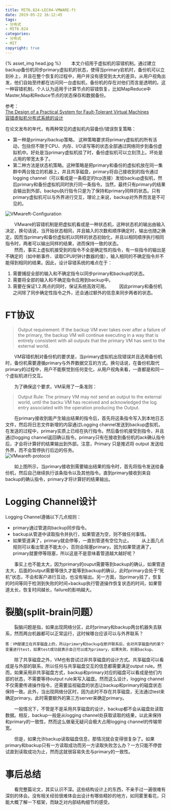 ```yaml
---
title: MIT6.824-LEC04-VMWARE-ft
date: 2019-05-22 16:12:45
tags:
- 分布式
- MIT6.824
categories: 
- 分布式
- MIT
copyright: true
---
```


{% asset_img head.jpg %}
&emsp;&emsp;本文介绍用于虚拟机的容错机制。通过建立backup备份机同步primary虚拟机的状态，使得当primary宕机时，备份机可以立刻补上，并且在整个恢复的过程中，用户并没有感受到太大的差异。从用户视角出发，他们自始至终都在访问同一台虚拟机，备份机的存在对他们而言是透明的。这一种容错机制，个人认为适用于计算节点的容错恢复，比如MapReduce中Master,Map和Reduce节点的状态保存和数据备份。
<!--more-->


参考：  
[The Design of a Practical System for Fault-Tolerant Virtual Machines](https://pdos.csail.mit.edu/6.824/papers/vm-ft.pdf)  
[容错虚拟机分布式系统的设计](http://blog.luoyuanhang.com/2017/05/20/ftvm-notes/)  

在论文发布的年代，有两种常见的虚拟机内容备份/错误恢复策略： 
*	第一种是primary/backup策略， 这种策略要求将primary虚拟机的所有活动，包括但不限于CPU、内存、I/O读写等的状态全部通过网络同步到备份虚拟机中。好处是当primary虚拟机挂了时，备份虚拟机可以立刻顶上。坏处是占用的带宽太多了。
*	第二种方法是状态机策略。这种策略是把primary和备份的虚拟机放在同一集群中两台独立的机器上，并且共享磁盘，primary将自己接收到的指令通过logging channel（可以看成是一条稳定的tcp连接）发给backup虚拟机，然后primary和备份虚拟机同时执行同一条指令。当然，最终只有primary的结果会输出到外部，backpu执行指令只是为了保持和primary同样的状态。只有primary虚拟机可以与外界进行交互，理论上来说，backup对外界而言是不可见的。  

![VMwareft-Configuration](VMwareft-Configuration.png "VMwareft-Configuration")

&emsp;&emsp;VMware的容错机制是把虚拟机看成是一种状态机，这种状态机的输出由输入决定，换句话说，当开始状态相同，并且输入的次数和顺序确定时，输出也随之确定。因而当primary和备份虚拟机以同样的状态初始化，并且以相同顺序执行相同指令时，两者可以输出同样的结果，进而保持一致的状态。  
&emsp;&emsp;然而，事实上虚拟机接受到的指令不全是确定性的指令，有一些指令的输出是不确定的（如中断事件、读取CPU时钟计数器的值），输入相同的不确定指令并不能得到相同的结果。因此，设计容错系统的难点在于：
1.	需要捕捉全部的输入和不确定指令以同步primary和backup的状态。
2.	需要将全部的输入和不确定指令应用到backup中。
3.	需要在保证1.2.两点的同时，保证系统高效可用。
&emsp;&emsp;因此primary和备份机之间除了同步确定性指令之外，还会通过额外的信息来同步两者的状态。  

#	FT协议
>Output requirement:  If the backup VM ever takes over after a failure of the primary, the backup VM will continue executing in a way that is entirely consistent with all outputs that the primary VM has sent to the external world.  

&emsp;&emsp;VM容错机制对备份机的要求是，当primary虚拟机出现错误并且选用备份机时，备份机需要遵循primary与外界数据交互的方式。换句话说，在备份机取代primary的过程中，用户不能察觉到任何变化，从用户视角来看，一直都是和同一个虚拟机进行交互。  

&emsp;&emsp;为了确保这个要求，VM采用了一条准则：
>  Output Rule:  The primary VM may not send an output to the external world, until the backu VM has received and acknowledged the log entry associated with the operation producing the Output.  

&emsp;&emsp;在primary接收到能产生输出结果的指令后，首先将这条指令写入到本地日志文件，然后将日志文件新增的内容通过Logging channel发送到backup虚拟机，在发送的过程中，primary实质上已经在执行指令。然后备份机接受到指令，并且通过logging channel返回确认指令。primary只有在接收到备份机的ack确认指令后，才会将计算好的结果输出到外部。注意，Primary 只是推迟将 output 发送给外界，而不会暂停执行后边的任务。  
![VMwareft-protocol](VMwareft-protocol.png "VMwareft-protocol")

&emsp;&emsp;如上图所示，当primary接收到需要输出结果的指令时，首先将指令发送给备份机，然后自己继续执行该条指令以及其他指令。直到primary接收到来自backup的确认指令，primary才将计算好的结果输出。  

#	Logging Channel设计
Logging Channel遵循以下几点规则：
*	primary通过管道向backup同步指令。
*	backup从管道中读取指令并执行，如果管道为空，则不做任何事情。
*	如果管道满了，primary就会停等，一直到管道有空位为止。
&emsp;&emsp;从上面几点规则可以看出管道不能太小，否则会阻塞primary。因为如果管道满了，primary就要停等阻塞，所以这是不是意味着管道越大越好呢？  

&emsp;&emsp;事实上也不能太大，因为primary的ouput需要等到backup的确认，如果管道太大，后面的output需要等很久才能等到backup的确认，此时primary会处于“死机”状态，不会和客户进行互动，也没有输出。另一方面，当primary挂了，恢复的时间等同于检测到失败的时间+backup执行管道操作恢复状态的时间，如果管道太长，恢复时间越长，failure的影响越大。

#	裂脑(split-brain问题）
&emsp;&emsp;裂脑问题是指，如果出现网络分区，此时primary和backup两台机器失去联系，然而两台机器都可以正常运行，这时候哪台应该可以与外界联系？  

	答：VM是建立在共享磁盘上的，所以primary和backup在断开联系后，会对共享磁盘内的某个变量进行test，如果test成功就表示自己可以成为primary，如果失败，则是backup。
	
&emsp;&emsp;除了共享磁盘之外，VM也有尝试过非共享磁盘的设计方式。共享磁盘可以看成是与外部的联系，所以任何与共享磁盘交互的信息都需要满足output rule。然而，如果采用非共享磁盘方式，backup和primary对应的磁盘可以看成是他们内部的状态，不需要等待output rule来写入磁盘。然而这么设计，logging channel不仅需要传递操作指令，还需要监视磁盘的状态让backup和primary的磁盘状态保持一致。此外，当出现网络分区时，因为此时不存在共享磁盘，无法通过test来确定primary。此时需要额外的第三方server来确定primary。

&emsp;&emsp;一般情况下，不管是不是采用共享磁盘的设计，backup都不会从磁盘处读取数据。相反，backup一般是从logging channel处获取读取的结果，以此来保持和primary的一致性，然而这么做毫无疑问会极大占用logging channel的传输带宽。

&emsp;&emsp;但是，如果允许backup读取磁盘信息，那情况就会变得很复杂了。如果primary和backup只有一方读取成功而另一方读取失败怎么办？一方只能不停尝试直到读取成功为止，然而这就很容易失去与primary的一致性。

#	事后总结
&emsp;&emsp;看完整篇论文，其实认识不深。这些结构设计上的东西，不亲手过一遍很难有深刻的体会。没有相关经验很难体会出设计有哪些精妙的地方，如同雾里看花，只能大概了解一下框架，而缺乏对内部结构细节的感受。


 
